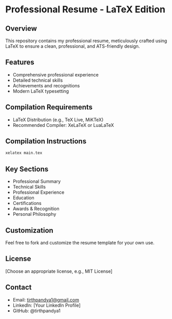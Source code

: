 # Professional Resume - LaTeX Edition

## Overview
This repository contains my professional resume, meticulously crafted using LaTeX to ensure a clean, professional, and ATS-friendly design.

## Features
- Comprehensive professional experience
- Detailed technical skills
- Achievements and recognitions
- Modern LaTeX typesetting

## Compilation Requirements
- LaTeX Distribution (e.g., TeX Live, MiKTeX)
- Recommended Compiler: XeLaTeX or LuaLaTeX

## Compilation Instructions
```bash
xelatex main.tex
```

## Key Sections
- Professional Summary
- Technical Skills
- Professional Experience
- Education
- Certifications
- Awards & Recognition
- Personal Philosophy

## Customization
Feel free to fork and customize the resume template for your own use.

## License
[Choose an appropriate license, e.g., MIT License]

## Contact
- Email: tirthpandya1@gmail.com
- LinkedIn: [Your LinkedIn Profile]
- GitHub: @tirthpandya1
